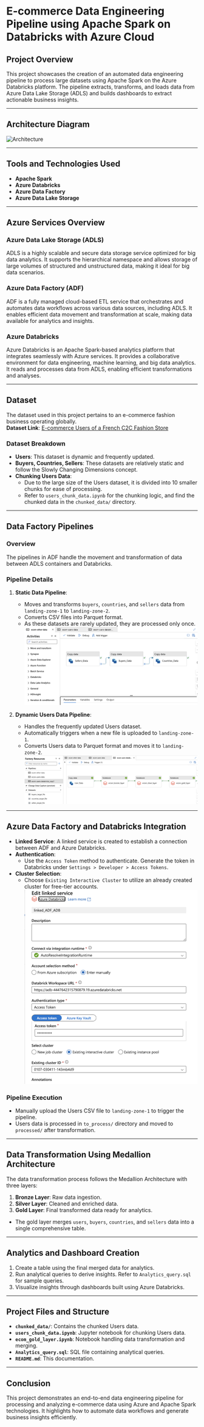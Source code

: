 # E-commerce Data Engineering Pipeline using Apache Spark on Databricks with Azure Cloud

## Project Overview
This project showcases the creation of an automated data engineering pipeline to process large datasets using Apache Spark on the Azure Databricks platform. The pipeline extracts, transforms, and loads data from Azure Data Lake Storage (ADLS) and builds dashboards to extract actionable business insights.

---

## Architecture Diagram
![Architecture](Ecom_Azure_Datbricks_Spark_Architecture.png)

---

## Tools and Technologies Used
- **Apache Spark**
- **Azure Databricks**
- **Azure Data Factory**
- **Azure Data Lake Storage**

---

## Azure Services Overview
### Azure Data Lake Storage (ADLS)
ADLS is a highly scalable and secure data storage service optimized for big data analytics. It supports the hierarchical namespace and allows storage of large volumes of structured and unstructured data, making it ideal for big data scenarios.

### Azure Data Factory (ADF)
ADF is a fully managed cloud-based ETL service that orchestrates and automates data workflows across various data sources, including ADLS. It enables efficient data movement and transformation at scale, making data available for analytics and insights.

### Azure Databricks
Azure Databricks is an Apache Spark-based analytics platform that integrates seamlessly with Azure services. It provides a collaborative environment for data engineering, machine learning, and big data analytics. It reads and processes data from ADLS, enabling efficient transformations and analyses.

---

## Dataset
The dataset used in this project pertains to an e-commerce fashion business operating globally.  
**Dataset Link**: [E-commerce Users of a French C2C Fashion Store](https://data.world/jfreex/e-commerce-users-of-a-french-c2c-fashion-store)

### Dataset Breakdown
- **Users**: This dataset is dynamic and frequently updated.
- **Buyers, Countries, Sellers**: These datasets are relatively static and follow the Slowly Changing Dimensions concept.
- **Chunking Users Data**: 
  - Due to the large size of the Users dataset, it is divided into 10 smaller chunks for ease of processing.
  - Refer to `users_chunk_data.ipynb` for the chunking logic, and find the chunked data in the `chunked_data/` directory.

---

## Data Factory Pipelines
### Overview
The pipelines in ADF handle the movement and transformation of data between ADLS containers and Databricks.

### Pipeline Details
1. **Static Data Pipeline**:
   - Moves and transforms `buyers`, `countries`, and `sellers` data from `landing-zone-1` to `landing-zone-2`.
   - Converts CSV files into Parquet format.
   - As these datasets are rarely updated, they are processed only once.  
   ![Pipeline for Static Data](other_csv.png)

2. **Dynamic Users Data Pipeline**:
   - Handles the frequently updated Users dataset.
   - Automatically triggers when a new file is uploaded to `landing-zone-1`.
   - Converts Users data to Parquet format and moves it to `landing-zone-2`.  
   ![Users Data Pipeline](users_dbricks_pipeline.png)

---

## Azure Data Factory and Databricks Integration
- **Linked Service**: A linked service is created to establish a connection between ADF and Azure Databricks.
- **Authentication**: 
  - Use the `Access Token` method to authenticate. Generate the token in Databricks under `Settings > Developer > Access Tokens`.
- **Cluster Selection**: 
  - Choose `Existing Interactive Cluster` to utilize an already created cluster for free-tier accounts.
  ![Linked Service Setup](linked_dbricks.png)

### Pipeline Execution
- Manually upload the Users CSV file to `landing-zone-1` to trigger the pipeline.
- Users data is processed in `to_process/` directory and moved to `processed/` after transformation.

---

## Data Transformation Using Medallion Architecture
The data transformation process follows the Medallion Architecture with three layers:
1. **Bronze Layer**: Raw data ingestion.
2. **Silver Layer**: Cleaned and enriched data.
3. **Gold Layer**: Final transformed data ready for analytics.

- The gold layer merges `users`, `buyers`, `countries`, and `sellers` data into a single comprehensive table.

---

## Analytics and Dashboard Creation
1. Create a table using the final merged data for analytics.
2. Run analytical queries to derive insights. Refer to `Analytics_query.sql` for sample queries.
3. Visualize insights through dashboards built using Azure Databricks.

---

## Project Files and Structure
- **`chunked_data/`**: Contains the chunked Users data.
- **`users_chunk_data.ipynb`**: Jupyter notebook for chunking Users data.
- **`ecom_gold_layer.ipynb`**: Notebook handling data transformation and merging.
- **`Analytics_query.sql`**: SQL file containing analytical queries.
- **`README.md`**: This documentation.

---

## Conclusion
This project demonstrates an end-to-end data engineering pipeline for processing and analyzing e-commerce data using Azure and Apache Spark technologies. It highlights how to automate data workflows and generate business insights efficiently.
